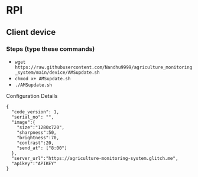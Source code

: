 # RPI
## Client device

### Steps (type these commands)
  - `wget https://raw.githubusercontent.com/Nandhu9999/agriculture_monitoring_system/main/device/AMSupdate.sh`
  - `chmod x+ AMSupdate.sh`
  - `./AMSupdate.sh`
  
Configuration Details
```
{
  "code_version": 1,
  "serial_no": "",
  "image":{
    "size":"1280x720",
    "sharpness":50,
    "brightness":70,
    "contrast":20,
    "send_at": ["8:00"]
  },
  "server_url":"https://agriculture-monitoring-system.glitch.me",
  "apikey":"APIKEY"
}
```
